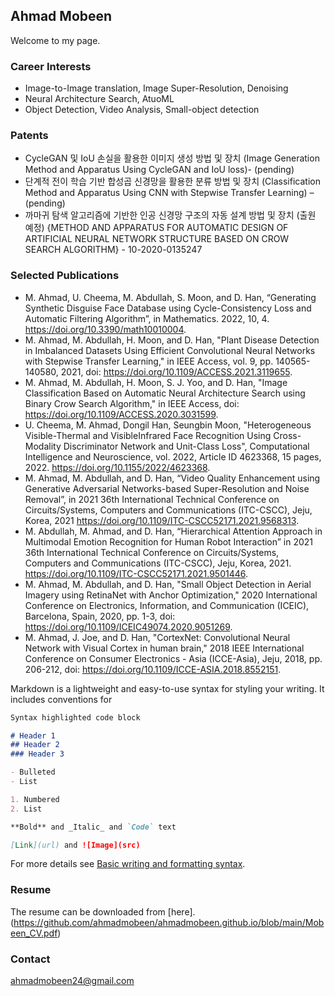 ## Ahmad Mobeen

Welcome to my page.
### Career Interests
- Image-to-Image translation, Image Super-Resolution, Denoising
- Neural Architecture Search, AtuoML
- Object Detection, Video Analysis, Small-object detection
### Patents
- CycleGAN 및 IoU 손실을 활용한 이미지 생성 방법 및 장치 (Image Generation Method and
Apparatus Using CycleGAN and IoU loss)- (pending)
- 단계적 전이 학습 기반 합성곱 신경망을 활용한 분류 방법 및 장치 (Classification Method and
Apparatus Using CNN with Stepwise Transfer Learning) – (pending)
- 까마귀 탐색 알고리즘에 기반한 인공 신경망 구조의 자동 설계 방법 및 장치 (출원 예정)
{METHOD AND APPARATUS FOR AUTOMATIC DESIGN OF ARTIFICIAL NEURAL NETWORK
STRUCTURE BASED ON CROW SEARCH ALGORITHM} - 10-2020-0135247

### Selected Publications
- M. Ahmad, U. Cheema, M. Abdullah, S. Moon, and D. Han, “Generating Synthetic Disguise Face
Database using Cycle-Consistency Loss and Automatic Filtering Algorithm”, in Mathematics.
2022, 10, 4. https://doi.org/10.3390/math10010004.
- M. Ahmad, M. Abdullah, H. Moon, and D. Han, "Plant Disease Detection in Imbalanced Datasets
Using Efficient Convolutional Neural Networks with Stepwise Transfer Learning," in IEEE Access,
vol. 9, pp. 140565-140580, 2021, doi: https://doi.org/10.1109/ACCESS.2021.3119655.
- M. Ahmad, M. Abdullah, H. Moon, S. J. Yoo, and D. Han, "Image Classification Based on Automatic
Neural Architecture Search using Binary Crow Search Algorithm," in IEEE Access, doi: 
https://doi.org/10.1109/ACCESS.2020.3031599.
- U. Cheema, M. Ahmad, Dongil Han, Seungbin Moon, "Heterogeneous Visible-Thermal and VisibleInfrared Face Recognition Using Cross-Modality Discriminator Network and Unit-Class Loss",
Computational Intelligence and Neuroscience, vol. 2022, Article ID 4623368, 15 pages, 2022.
https://doi.org/10.1155/2022/4623368.
- M. Ahmad, M. Abdullah, and D. Han, “Video Quality Enhancement using Generative Adversarial
Networks-based Super-Resolution and Noise Removal”, in 2021 36th International Technical
Conference on Circuits/Systems, Computers and Communications (ITC-CSCC), Jeju, Korea, 2021 https://doi.org/10.1109/ITC-CSCC52171.2021.9568313.
- M. Abdullah, M. Ahmad, and D. Han, “Hierarchical Attention Approach in Multimodal Emotion
Recognition for Human Robot Interaction” in 2021 36th International Technical Conference on
Circuits/Systems, Computers and Communications (ITC-CSCC), Jeju, Korea, 2021. https://doi.org/10.1109/ITC-CSCC52171.2021.9501446.
- M. Ahmad, M. Abdullah, and D. Han, "Small Object Detection in Aerial Imagery using RetinaNet
with Anchor Optimization," 2020 International Conference on Electronics, Information, and
Communication (ICEIC), Barcelona, Spain, 2020, pp. 1-3, doi: https://doi.org/10.1109/ICEIC49074.2020.9051269.
- M. Ahmad, J. Joe, and D. Han, "CortexNet: Convolutional Neural Network with Visual Cortex in
human brain," 2018 IEEE International Conference on Consumer Electronics - Asia (ICCE-Asia), Jeju,
2018, pp. 206-212, doi: https://doi.org/10.1109/ICCE-ASIA.2018.8552151.

Markdown is a lightweight and easy-to-use syntax for styling your writing. It includes conventions for

```markdown
Syntax highlighted code block

# Header 1
## Header 2
### Header 3

- Bulleted
- List

1. Numbered
2. List

**Bold** and _Italic_ and `Code` text

[Link](url) and ![Image](src)
```

For more details see [Basic writing and formatting syntax](https://docs.github.com/en/github/writing-on-github/getting-started-with-writing-and-formatting-on-github/basic-writing-and-formatting-syntax).

### Resume
The resume can be downloaded from [here].(https://github.com/ahmadmobeen/ahmadmobeen.github.io/blob/main/Mobeen_CV.pdf)


### Contact

ahmadmobeen24@gmail.com
